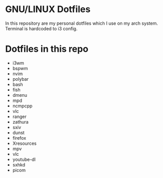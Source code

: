 # GNU/LINUX Dotfiles

In this repository are my personal dotfiles which I use on my arch system. Terminal is hardcoded to i3 config.

# Dotfiles in this repo
+ i3wm
+ bspwm
+ nvim
+ polybar
+ bash
+ fish
+ dmenu
+ mpd
+ ncmpcpp
+ vlc
+ ranger
+ zathura
+ sxiv
+ dunst
+ firefox
+ Xresources
+ mpv
+ vlc
+ youtube-dl
+ sxhkd
+ picom

